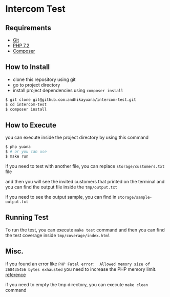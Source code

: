 # Intercom Test

## Requirements

* [Git](https://git-scm.com/)
* [PHP 7.2](https://www.php.net/)
* [Composer](https://getcomposer.org/)

## How to Install

* clone this repository using git
* go to project directory
* install project dependencies using `composer install`

```sh
$ git clone git@github.com:andhikayuana/intercom-test.git
$ cd intercom-test
$ composer install
```

## How to Execute

you can execute inside the project directory by using this command

```sh
$ php yuana
$ # or you can use 
$ make run
```

if you need to test with another file, you can replace `storage/customers.txt` file

and then you will see the invited customers that printed on the terminal and you can find the output file inside the `tmp/output.txt`

if you need to see the output sample, you can find in `storage/sample-output.txt`

## Running Test

To run the test, you can execute `make test` command and then you can find the test coverage inside `tmp/coverage/index.html`

## Misc.

if you found an error like `PHP Fatal error:  Allowed memory size of 268435456 bytes exhausted` you need to increase the PHP memory limit. [reference](https://www.php.net/manual/en/ini.core.php#ini.memory-limit)

if you need to empty the tmp directory, you can execute `make clean` command